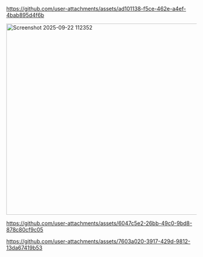 

https://github.com/user-attachments/assets/ad101138-f5ce-462e-a4ef-4bab895d4f6b


<img width="904" height="507" alt="Screenshot 2025-09-22 112352" src="https://github.com/user-attachments/assets/4ccdbecb-45f7-4c4f-bf8c-868114077f58" />



https://github.com/user-attachments/assets/6047c5e2-26bb-49c0-9bd8-878c80cf9c05



https://github.com/user-attachments/assets/7603a020-3917-429d-9812-13da67419b53

